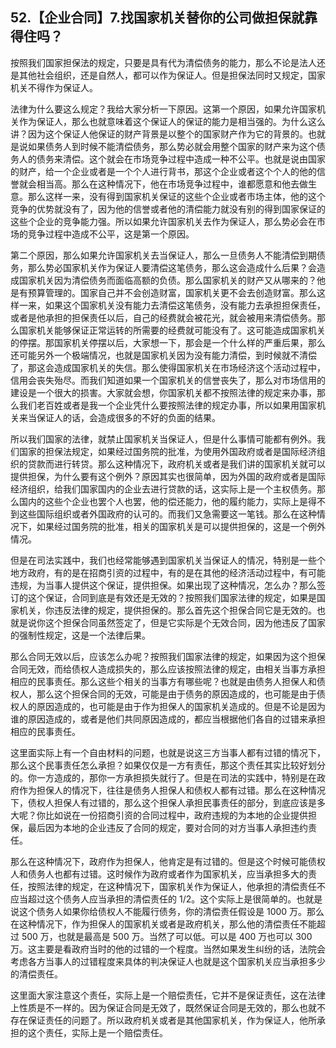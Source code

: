 ## 52.【企业合同】7.找国家机关替你的公司做担保就靠得住吗？
按照我们国家担保法的规定，只要是具有代为清偿债务的能力，那么不论是法人还是其他社会组织，还是自然人，都可以作为保证人。但是担保法同时又规定，国家机关不得作为保证人。


法律为什么要这么规定？我给大家分析一下原因。这第一个原因，如果允许国家机关作为保证人，那么也就意味着这个保证人的保证的能力是相当强的。为什么这么讲？因为这个保证人他保证的财产背景是以整个的国家财产作为它的背景的。也就是说如果债务人到时候不能清偿债务，那么势必就会用整个国家的财产来为这个债务人的债务来清偿。这个就会在市场竞争过程中造成一种不公平。也就是说由国家的财产，给一个企业或者是一个个人进行背书，那这个企业或者这个个人的他的信誉就会相当高。那么在这种情况下，他在市场竞争过程中，谁都愿意和他去做生意。那么这样一来，没有得到国家机关保证的这些个企业或者市场主体，他的这个竞争的优势就没有了，因为他的信誉或者他的清偿能力就没有别的得到国家保证的这些个企业的竞争能力强。所以如果允许国家机关去作为保证人，那么势必会在市场的竞争过程中造成不公平，这是第一个原因。


第二个原因，那么如果允许国家机关去当保证人，那么一旦债务人不能清偿到期债务，那么势必国家机关作为保证人要清偿这笔债务，那么这会造成什么后果？会造成国家机关因为清偿债务而面临高额的负债。那么国家机关的财产又从哪来的？他是有预算管理的。国家自己并不会创造财富，国家机关更不会去创造财富。那么这样一来，如果这个国家机关没有能力去清偿这笔债务，没有能力去承担担保责任，或者是他承担的担保责任以后，自己的经费就会被花光，就会被用来清偿债务。那么国家机关能够保证正常运转的所需要的经费就可能没有了。这可能造成国家机关的停摆。那国家机关停摆以后，大家想一下，那会是一个什么样的严重后果，那么还可能另外一个极端情况，也就是国家机关因为没有能力清偿，到时候就不清偿了，那这会造成国家机关的失信。那么使得国家机关在市场经济这个活动过程中，信用会丧失殆尽。而我们知道如果一个国家机关的信誉丧失了，那么对市场信用的建设是一个很大的损害。大家就会想，你国家机关都不按照法律的规定来办事，那么我们老百姓或者是我一个企业凭什么要按照法律的规定办事，所以如果用国家机关来当保证人的话，会造成很多的不好的负面的结果。


所以我们国家的法律，就禁止国家机关当保证人，但是什么事情可能都有例外。我们国家的担保法规定，如果经过国务院的批准，为使用外国政府或者是国际经济组织的贷款而进行转贷。那么这种情况下，政府机关或者是我们讲的国家机关就可以提供担保，为什么要有这个例外？原因其实也很简单，因为外国的政府或者是国际经济组织，给我们国家国内的企业去进行贷款的话，这实际上是一个主权债务。那么国内的这些个企业也罢个人也罢，他的偿还能力，他的履约能力，实际上是得不到这些国际组织或者外国政府的认可的。而我们又急需要这一笔钱。那么在这种情况下，如果经过国务院的批准，相关的国家机关是可以提供担保的，这是一个例外情况。


但是在司法实践中，我们也经常能够遇到国家机关当保证人的情况，特别是一些个地方政府，有的是在招商引资的过程中，有的是在其他的经济活动过程中，有可能违规，为当事人提供这个保证，提供担保。如果出现了这种情况，怎么办？那么签订的这个保证，合同到底是有效还是无效的？按照我们国家法律的规定，如果是国家机关，你违反法律的规定，提供担保的。那么首先这个担保合同它是无效的。也就是说你这个担保合同虽然签定了，但是它实际是个无效合同，因为他违反了国家的强制性规定，这是一个法律后果。


那么合同无效以后，应该怎么办呢？按照我们国家法律的规定，如果因为这个担保合同无效，而给债权人造成损失的，那么应该按照法律的规定，由相关当事方承担相应的民事责任。那么这些个相关的当事方有哪些呢？也就是由债务人担保人和债权人，那么这个担保合同的无效，可能是由于债务的原因造成的，也可能是由于债权人的原因造成的，也可能是由于作为担保人的国家机关造成的。但是不论是因为谁的原因造成的，或者是他们共同原因造成的，都应当根据他们各自的过错来承担相应的民事责任。


这里面实际上有一个自由材料的问题，也就是说这三方当事人都有过错的情况下，那么这个民事责任怎么承担？如果仅仅是一方有责任，那这个责任其实比较好划分的。你一方造成的，那你一方承担损失就行了。但是在司法的实践中，特别是在政府作为担保人的情况下，往往是债务人担保人和债权人都有过错。那么在这种情况下，债权人担保人有过错的，那么这个担保人承担民事责任的部分，到底应该是多大呢？你比如说在一份招商引资的合同过程中，政府违规的为本地的企业提供担保，最后因为本地的企业违反了合同的规定，要对合同的对方当事人承担违约责任。


那么在这种情况下，政府作为担保人，他肯定是有过错的。但是这个时候可能债权人和债务人也都有过错。这时候作为政府或者作为国家机关，应当承担多大的责任，按照法律的规定，在这种情况下，国家机关作为保证人，他承担的清偿责任不应当超过这个债务人应当承担的清偿责任的 1/2。这个实际上是很简单的。也就是说这个债务人如果你给债权人不能履行债务，你的清偿责任假设是 1000 万。那么在这种情况下，作为担保人的国家机关或者是政府机关，那么他的清偿责任不能超过 500 万，也就是最高是 500 万。当然了可以低。可以是 400 万也可以 300 万。这主要是看政府当时的他的过错的一个程度。当然如果发生纠纷的话，法院会考虑各方当事人的过错程度来具体的判决保证人也就是这个国家机关应当承担多少的清偿责任。


这里面大家注意这个责任，实际上是一个赔偿责任，它并不是保证责任，这在法律上性质是不一样的。因为保证合同是无效了，既然保证合同是无效的，那么也就不存在保证责任的问题了。所以政府机关或者是其他国家机关，作为保证人，他所承担的这个责任，实际上是一个赔偿责任。

